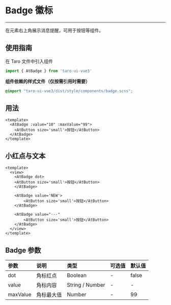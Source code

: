 # Badge 徽标

---

在元素右上角展示消息提醒，可用于按钮等组件。

## 使用指南

在 Taro 文件中引入组件

```typescript
import { AtBadge } from 'taro-ui-vue3'
```

**组件依赖的样式文件（仅按需引用时需要）**

```scss
@import "taro-ui-vue3/dist/style/components/badge.scss";
```

## 用法

```vue
<template>
  <AtBadge :value="10" :maxValue="99">
    <AtButton size='small'>按钮</AtButton>
  </AtBadge>
</template>
```

## 小红点与文本

```vue
<template>
  <view>
    <AtBadge dot>
    <AtButton size='small'>按钮</AtButton>
    </AtBadge>  
  
    <AtBadge value='NEW'>
        <AtButton size='small'>按钮</AtButton>
    </AtBadge>  
  
    <AtBadge value="···"
        <AtButton size='small'>按钮</AtButton>
    </AtBadge>
  </view>
</template>
```

## Badge 参数

| 参数     | 说明       | 类型    | 可选值 | 默认值 |
|:---------|:-----------|:--------|:-------|:-------|
| dot      | 角标红点   | Boolean | -      | false  |
| value    | 角标内容   | String / Number  | -      | -      |
| maxValue | 角标最大值 | Number  | -      | 99     |
